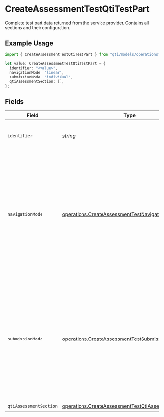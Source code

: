 # CreateAssessmentTestQtiTestPart

Complete test part data returned from the service provider. Contains all sections and their configuration.

## Example Usage

```typescript
import { CreateAssessmentTestQtiTestPart } from "qti/models/operations";

let value: CreateAssessmentTestQtiTestPart = {
  identifier: "<value>",
  navigationMode: "linear",
  submissionMode: "individual",
  qtiAssessmentSection: [],
};
```

## Fields

| Field                                                                                                                                                                                                                                          | Type                                                                                                                                                                                                                                           | Required                                                                                                                                                                                                                                       | Description                                                                                                                                                                                                                                    |
| ---------------------------------------------------------------------------------------------------------------------------------------------------------------------------------------------------------------------------------------------- | ---------------------------------------------------------------------------------------------------------------------------------------------------------------------------------------------------------------------------------------------- | ---------------------------------------------------------------------------------------------------------------------------------------------------------------------------------------------------------------------------------------------- | ---------------------------------------------------------------------------------------------------------------------------------------------------------------------------------------------------------------------------------------------- |
| `identifier`                                                                                                                                                                                                                                   | *string*                                                                                                                                                                                                                                       | :heavy_check_mark:                                                                                                                                                                                                                             | Unique identifier for the entity on the service provider.                                                                                                                                                                                      |
| `navigationMode`                                                                                                                                                                                                                               | [operations.CreateAssessmentTestNavigationMode](../../models/operations/createassessmenttestnavigationmode.md)                                                                                                                                 | :heavy_check_mark:                                                                                                                                                                                                                             | Controls how learners navigate through the test part. 'linear' requires items to be responded to in sequence without jumping around, while 'nonlinear' allows candidates to respond to items in any order they choose.                         |
| `submissionMode`                                                                                                                                                                                                                               | [operations.CreateAssessmentTestSubmissionMode](../../models/operations/createassessmenttestsubmissionmode.md)                                                                                                                                 | :heavy_check_mark:                                                                                                                                                                                                                             | Determines how learner responses are submitted for response processing. 'individual' allows responses to be submitted as each item is completed, while 'simultaneous' means responses for all items are sent when the whole part is completed. |
| `qtiAssessmentSection`                                                                                                                                                                                                                         | [operations.CreateAssessmentTestQtiAssessmentSection](../../models/operations/createassessmenttestqtiassessmentsection.md)[]                                                                                                                   | :heavy_check_mark:                                                                                                                                                                                                                             | N/A                                                                                                                                                                                                                                            |